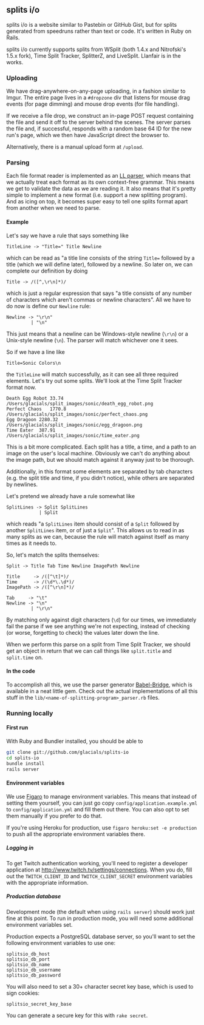 
## splits i/o

splits i/o is a website similar to Pastebin or GitHub Gist, but for splits
generated from speedruns rather than text or code. It's written in Ruby on
Rails.

splits i/o currently supports splits from WSplit (both 1.4.x and Nitrofski's
1.5.x fork), Time Split Tracker, SplitterZ, and LiveSplit. Llanfair is in the
works.

### Uploading

We have drag-anywhere-on-any-page uploading, in a fashion similar to Imgur. The
entire page lives in a `#dropzone` div that listens for mouse drag events (for
page dimming) and mouse drop events (for file handling).

If we receive a file drop, we construct an in-page POST request containing the
file and send it off to the server behind the scenes. The server parses the
file and, if successful, responds with a random base 64 ID for the new run's
page, which we then have JavaScript direct the browser to.

Alternatively, there is a manual upload form at `/upload`.

### Parsing

Each file format reader is implemented as an [LL parser][2], which means that
we actually treat each format as its own context-free grammar. This means we
get to validate the data as we are reading it. It also means that it's pretty
simple to implement a new format (i.e. support a new splitting program). And as
icing on top, it becomes super easy to tell one splits format apart from
another when we need to parse.

#### Example

Let's say we have a rule that says something like

    TitleLine -> "Title=" Title Newline

which can be read as "a title line consists of the string `Title=` followed by
a title (which we will define later), followed by a newline. So later on, we
can complete our definition by doing

    Title -> /([^,\r\n]*)/

which is just a regular expression that says "a title consists of any number of
characters which aren't commas or newline characters". All we have to do now is
define our `Newline` rule:

    Newline -> "\r\n"
             | "\n"

This just means that a newline can be Windows-style newline (`\r\n`) or a
Unix-style newline (`\n`). The parser will match whichever one it sees.

So if we have a line like

    Title=Sonic Colors\n

the `TitleLine` will match successfully, as it can see all three required
elements. Let's try out some splits. We'll look at the Time Split Tracker
format now.

    Death Egg Robot	33.74
    /Users/glacials/split_images/sonic/death_egg_robot.png
    Perfect Chaos	1770.8
    /Users/glacials/split_images/sonic/perfect_chaos.png
    Egg Dragoon	2280.32
    /Users/glacials/split_images/sonic/egg_dragoon.png
    Time Eater	387.91
    /Users/glacials/split_images/sonic/time_eater.png

This is a bit more complicated. Each split has a title, a time, and a path to
an image on the user's local machine. Obviously we can't do anything about the
image path, but we should match against it anyway just to be thorough.

Additionally, in this format some elements are separated by tab characters
(e.g. the split title and time, if you didn't notice), while others are
separated by newlines.

Let's pretend we already have a rule somewhat like

    SplitLines -> Split SplitLines
                | Split

which reads "a `SplitLines` item should consist of a `Split` followed by
another `SplitLines` item, or of just a `Split`". This allows us to read in as
many splits as we can, because the rule will match against itself as many times
as it needs to.

So, let's match the splits themselves:

    Split -> Title Tab Time Newline ImagePath Newline

    Title     -> /([^\t]*)/
    Time      -> /(\d*\.\d*)/
    ImagePath -> /([^\r\n]*)/

    Tab     -> "\t"
    Newline -> "\n"
             | "\r\n"

By matching only against digit characters (`\d`) for our times, we immediately
fail the parse if we see anything we're not expecting, instead of checking (or
worse, forgetting to check) the values later down the line.

When we perform this parse on a split from Time Split Tracker, we should get an
object in return that we can call things like `split.title` and `split.time`
on.

#### In the code

To accomplish all this, we use the parser generator [Babel-Bridge][3], which is
available in a neat little gem. Check out the actual implementations of all
this stuff in the `lib/<name-of-splitting-program>_parser.rb` files.

### Running locally

#### First run

With Ruby and Bundler installed, you should be able to

```bash
git clone git://github.com/glacials/splits-io
cd splits-io
bundle install
rails server
```

#### Environment variables

We use [Figaro][4] to manage environment variables. This means that instead of setting them yourself, you can just go
copy `config/application.example.yml` to `config/application.yml` and fill them out there. You can also opt to set them
manually if you prefer to do that.

If you're using Heroku for production, use `figaro heroku:set -e production` to push all the appropriate environment
variables there.

##### Logging in

To get Twitch authentication working, you'll need to register a developer application at
http://www.twitch.tv/settings/connections. When you do, fill out the `TWITCH_CLIENT_ID` and `TWITCH_CLIENT_SECRET`
environment variables with the appropriate information.

##### Production database

Development mode (the default when using `rails server`) should work just fine at this point. To run in production mode,
you will need some additional environment variables set.

Production expects a PostgreSQL database server, so you'll want to set the following environment variables to use one:

    splitsio_db_host
    splitsio_db_port
    splitsio_db_name
    splitsio_db_username
    splitsio_db_password

You will also need to set a 30+ character secret key base, which is used to sign cookies:

    splitsio_secret_key_base

You can generate a secure key for this with `rake secret`.

[1]: https://github.com/skoh-fley/splits-io/blob/master/lib/wsplit_parser.rb
[2]: http://en.wikipedia.org/wiki/LL_parser
[3]: https://github.com/shanebdavis/Babel-Bridge
[4]: https://github.com/laserlemon/figaro
